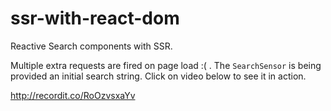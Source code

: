 # ssr-with-react-dom

Reactive Search components with SSR. 

Multiple extra requests are fired on page load :( . The `SearchSensor` is being provided an initial search string. Click on video below to see it in action.

http://recordit.co/RoOzvsxaYv
